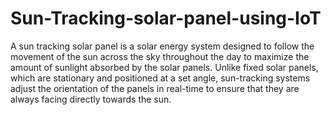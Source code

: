 # Sun-Tracking-solar-panel-using-IoT
A sun tracking solar panel is a solar energy system designed to follow the movement of the sun across the sky throughout the day to maximize the amount of sunlight absorbed by the solar panels. Unlike fixed solar panels, which are stationary and positioned at a set angle, sun-tracking systems adjust the orientation of the panels in real-time to ensure that they are always facing directly towards the sun.
